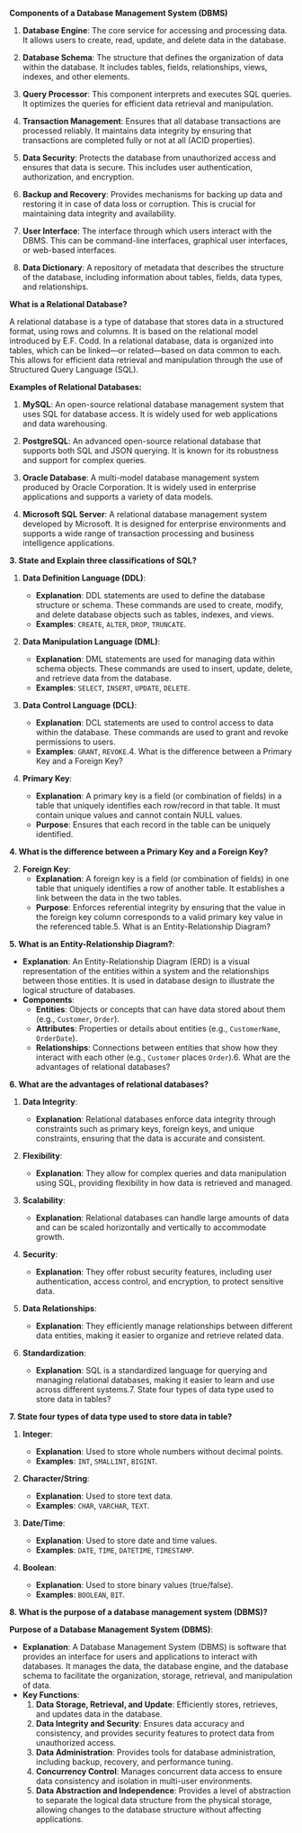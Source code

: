 **Components of a Database Management System (DBMS)**

1. **Database Engine**: The core service for accessing and processing data. It allows users to create, read, update, and delete data in the database.

2. **Database Schema**: The structure that defines the organization of data within the database. It includes tables, fields, relationships, views, indexes, and other elements.

3. **Query Processor**: This component interprets and executes SQL queries. It optimizes the queries for efficient data retrieval and manipulation.

4. **Transaction Management**: Ensures that all database transactions are processed reliably. It maintains data integrity by ensuring that transactions are completed fully or not at all (ACID properties).

5. **Data Security**: Protects the database from unauthorized access and ensures that data is secure. This includes user authentication, authorization, and encryption.

6. **Backup and Recovery**: Provides mechanisms for backing up data and restoring it in case of data loss or corruption. This is crucial for maintaining data integrity and availability.

7. **User Interface**: The interface through which users interact with the DBMS. This can be command-line interfaces, graphical user interfaces, or web-based interfaces.

8. **Data Dictionary**: A repository of metadata that describes the structure of the database, including information about tables, fields, data types, and relationships.


**What is a Relational Database?**

A relational database is a type of database that stores data in a structured format, using rows and columns. It is based on the relational model introduced by E.F. Codd. In a relational database, data is organized into tables, which can be linked—or related—based on data common to each. This allows for efficient data retrieval and manipulation through the use of Structured Query Language (SQL).

**Examples of Relational Databases:**
1. **MySQL**: An open-source relational database management system that uses SQL for database access. It is widely used for web applications and data warehousing.

2. **PostgreSQL**: An advanced open-source relational database that supports both SQL and JSON querying. It is known for its robustness and support for complex queries.

3. **Oracle Database**: A multi-model database management system produced by Oracle Corporation. It is widely used in enterprise applications and supports a variety of data models.

4. **Microsoft SQL Server**: A relational database management system developed by Microsoft. It is designed for enterprise environments and supports a wide range of transaction processing and business intelligence applications.

**3. State and Explain three classifications of SQL?**

1. **Data Definition Language (DDL)**:
   - **Explanation**: DDL statements are used to define the database structure or schema. These commands are used to create, modify, and delete database objects such as tables, indexes, and views.
   - **Examples**: `CREATE`, `ALTER`, `DROP`, `TRUNCATE`.

2. **Data Manipulation Language (DML)**:
   - **Explanation**: DML statements are used for managing data within schema objects. These commands are used to insert, update, delete, and retrieve data from the database.
   - **Examples**: `SELECT`, `INSERT`, `UPDATE`, `DELETE`.

3. **Data Control Language (DCL)**:
   - **Explanation**: DCL statements are used to control access to data within the database. These commands are used to grant and revoke permissions to users.
   - **Examples**: `GRANT`, `REVOKE`.4. What is the difference between a Primary Key and a Foreign Key?

1. **Primary Key**:
   - **Explanation**: A primary key is a field (or combination of fields) in a table that uniquely identifies each row/record in that table. It must contain unique values and cannot contain NULL values.
   - **Purpose**: Ensures that each record in the table can be uniquely identified.


**4. What is the difference between a Primary Key and a Foreign Key?**

2. **Foreign Key**:
   - **Explanation**: A foreign key is a field (or combination of fields) in one table that uniquely identifies a row of another table. It establishes a link between the data in the two tables.
   - **Purpose**: Enforces referential integrity by ensuring that the value in the foreign key column corresponds to a valid primary key value in the referenced table.5. What is an Entity-Relationship Diagram?

**5. What is an Entity-Relationship Diagram?**:

- **Explanation**: An Entity-Relationship Diagram (ERD) is a visual representation of the entities within a system and the relationships between those entities. It is used in database design to illustrate the logical structure of databases.
- **Components**:
  - **Entities**: Objects or concepts that can have data stored about them (e.g., `Customer`, `Order`).
  - **Attributes**: Properties or details about entities (e.g., `CustomerName`, `OrderDate`).
  - **Relationships**: Connections between entities that show how they interact with each other (e.g., `Customer` places `Order`).6. What are the advantages of relational databases?


**6. What are the advantages of relational databases?**

1. **Data Integrity**:
   - **Explanation**: Relational databases enforce data integrity through constraints such as primary keys, foreign keys, and unique constraints, ensuring that the data is accurate and consistent.

2. **Flexibility**:
   - **Explanation**: They allow for complex queries and data manipulation using SQL, providing flexibility in how data is retrieved and managed.

3. **Scalability**:
   - **Explanation**: Relational databases can handle large amounts of data and can be scaled horizontally and vertically to accommodate growth.

4. **Security**:
   - **Explanation**: They offer robust security features, including user authentication, access control, and encryption, to protect sensitive data.

5. **Data Relationships**:
   - **Explanation**: They efficiently manage relationships between different data entities, making it easier to organize and retrieve related data.

6. **Standardization**:
   - **Explanation**: SQL is a standardized language for querying and managing relational databases, making it easier to learn and use across different systems.7. State four types of data type used to store data in tables?


**7. State four types of data type used to store data in table?**

1. **Integer**:
   - **Explanation**: Used to store whole numbers without decimal points.
   - **Examples**: `INT`, `SMALLINT`, `BIGINT`.

2. **Character/String**:
   - **Explanation**: Used to store text data.
   - **Examples**: `CHAR`, `VARCHAR`, `TEXT`.

3. **Date/Time**:
   - **Explanation**: Used to store date and time values.
   - **Examples**: `DATE`, `TIME`, `DATETIME`, `TIMESTAMP`.

4. **Boolean**:
   - **Explanation**: Used to store binary values (true/false).
   - **Examples**: `BOOLEAN`, `BIT`.
   

**8. What is the purpose of a database management system (DBMS)?**

**Purpose of a Database Management System (DBMS)**:
- **Explanation**: A Database Management System (DBMS) is software that provides an interface for users and applications to interact with databases. It manages the data, the database engine, and the database schema to facilitate the organization, storage, retrieval, and manipulation of data.
- **Key Functions**:
  1. **Data Storage, Retrieval, and Update**: Efficiently stores, retrieves, and updates data in the database.
  2. **Data Integrity and Security**: Ensures data accuracy and consistency, and provides security features to protect data from unauthorized access.
  3. **Data Administration**: Provides tools for database administration, including backup, recovery, and performance tuning.
  4. **Concurrency Control**: Manages concurrent data access to ensure data consistency and isolation in multi-user environments.
  5. **Data Abstraction and Independence**: Provides a level of abstraction to separate the logical data structure from the physical storage, allowing changes to the database structure without affecting applications.